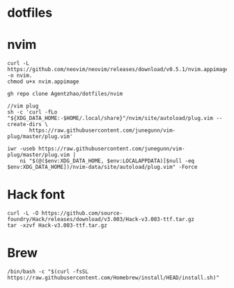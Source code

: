 # dotfiles

# nvim
```
curl -L https://github.com/neovim/neovim/releases/download/v0.5.1/nvim.appimage -o nvim.
chmod u+x nvim.appimage
    
gh repo clone Agentzhao/dotfiles/nvim

//vim plug
sh -c 'curl -fLo "${XDG_DATA_HOME:-$HOME/.local/share}"/nvim/site/autoload/plug.vim --create-dirs \
       https://raw.githubusercontent.com/junegunn/vim-plug/master/plug.vim'

iwr -useb https://raw.githubusercontent.com/junegunn/vim-plug/master/plug.vim |
    ni "$(@($env:XDG_DATA_HOME, $env:LOCALAPPDATA)[$null -eq $env:XDG_DATA_HOME])/nvim-data/site/autoload/plug.vim" -Force
```

# Hack font
```
curl -L -O https://github.com/source-foundry/Hack/releases/download/v3.003/Hack-v3.003-ttf.tar.gz
tar -xzvf Hack-v3.003-ttf.tar.gz
```

# Brew
`/bin/bash -c "$(curl -fsSL https://raw.githubusercontent.com/Homebrew/install/HEAD/install.sh)"`
